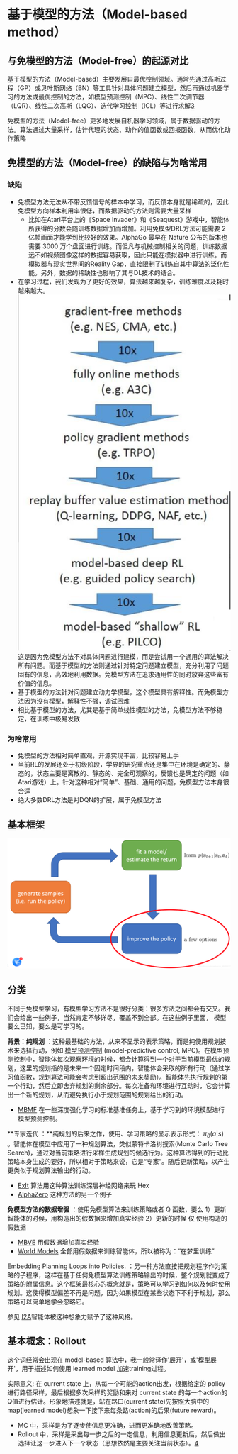 

<!--
 * @version:
 * @Author:  StevenJokess（蔡舒起） https://github.com/StevenJokess
 * @Date: 2023-02-23 20:09:19
 * @LastEditors:  StevenJokess（蔡舒起） https://github.com/StevenJokess
 * @LastEditTime: 2023-10-10 01:32:29
 * @Description:
 * @Help me: 如有帮助，请赞助，失业3年了。![支付宝收款码](https://github.com/StevenJokess/d2rl/blob/master/img/%E6%94%B6.jpg)
 * @TODO::
 * @Reference:
-->
# 基于模型的方法（Model-based method）

## 与免模型的方法（Model-free）的起源对比

基于模型的方法（Model-based）主要发展自最优控制领域。通常先通过高斯过程（GP）或贝叶斯网络（BN）等工具针对具体问题建立模型，然后再通过机器学习的方法或最优控制的方法，如模型预测控制（MPC）、线性二次调节器（LQR）、线性二次高斯（LQG）、迭代学习控制（ICL）等进行求解[3]

免模型的方法（Model-free）更多地发展自机器学习领域，属于数据驱动的方法。算法通过大量采样，估计代理的状态、动作的值函数或回报函数，从而优化动作策略

## 免模型的方法（Model-free）的缺陷与为啥常用

### 缺陷

- 免模型方法无法从不带反馈信号的样本中学习，而反馈本身就是稀疏的，因此免模型方向样本利用率很低，而数据驱动的方法则需要大量采样
  - 比如在Atari平台上的《Space Invader》和《Seaquest》游戏中，智能体所获得的分数会随训练数据增加而增加。利用免模型DRL方法可能需要 2 亿帧画面才能学到比较好的效果。AlphaGo 最早在 Nature 公布的版本也需要 3000 万个盘面进行训练。而但凡与机械控制相关的问题，训练数据远不如视频图像这样的数据容易获取，因此只能在模拟器中进行训练。而模拟器与现实世界间的Reality Gap，直接限制了训练自其中算法的泛化性能。另外，数据的稀缺性也影响了其与DL技术的结合。
- 在学习过程，我们发现为了更好的效果，算法越来越复杂，训练难度以及耗时越来越大。![RL_algs_10x](../../img/RL_algs_10x.png) 这是因为免模型方法不对具体问题进行建模，而是尝试用一个通用的算法解决所有问题。而基于模型的方法则通过针对特定问题建立模型，充分利用了问题固有的信息，高效地利用数据。免模型方法在追求通用性的同时放弃这些富有价值的信息。
- 基于模型的方法针对问题建立动力学模型，这个模型具有解释性。而免模型方法因为没有模型，解释性不强，调试困难
- 相比基于模型的方法，尤其是基于简单线性模型的方法，免模型方法不够稳定，在训练中极易发散

### 为啥常用

- 免模型的方法相对简单直观，开源实现丰富，比较容易上手
- 当前RL的发展还处于初级阶段，学界的研究重点还是集中在环境是确定的、静态的，状态主要是离散的、静态的、完全可观察的，反馈也是确定的问题（如Atari游戏）上。针对这种相对“简单”、基础、通用的问题，免模型方法本身很合适
- 绝大多数DRL方法是对DQN的扩展，属于免模型方法

## 基本框架

![基本框架](../../img/model-based_algs.png)

## 分类

不同于免模型学习，有模型学习方法不是很好分类：很多方法之间都会有交叉。我们会给出一些例子，当然肯定不够详尽，覆盖不到全部。在这些例子里面， 模型 要么已知，要么是可学习的。

**背景：纯规划** ：这种最基础的方法，从来不显示的表示策略，而是纯使用规划技术来选择行动，例如 [模型预测控制](/MPC.md) (model-predictive control, MPC)。在模型预测控制中，智能体每次观察环境的时候，都会计算得到一个对于当前模型最优的规划，这里的规划指的是未来一个固定时间段内，智能体会采取的所有行动（通过学习值函数，规划算法可能会考虑到超出范围的未来奖励）。智能体先执行规划的第一个行动，然后立即舍弃规划的剩余部分。每次准备和环境进行互动时，它会计算出一个新的规划，从而避免执行小于规划范围的规划给出的行动。

- [MBMF](https://sites.google.com/view/mbmf) 在一些深度强化学习的标准基准任务上，基于学习到的环境模型进行模型预测控制。

**专家迭代 ：**纯规划的后来之作，使用、学习策略的显示表示形式： $\pi_{\theta}(a|s)$ 。智能体在模型中应用了一种规划算法，类似蒙特卡洛树搜索(Monte Carlo Tree Search)，通过对当前策略进行采样生成规划的候选行为。这种算法得到的行动比策略本身生成的要好，所以相对于策略来说，它是“专家”。随后更新策略，以产生更类似于规划算法输出的行动。

- [ExIt](https://arxiv.org/abs/1705.08439) 算法用这种算法训练深层神经网络来玩 Hex
- [AlphaZero](https://arxiv.org/abs/1712.01815) 这种方法的另一个例子

**免模型方法的数据增强** ：使用免模型算法来训练策略或者 Q 函数，要么 1）更新智能体的时候，用构造出的假数据来增加真实经验 2）更新的时候 仅 使用构造的假数据

- [MBVE](https://arxiv.org/abs/1803.00101) 用假数据增加真实经验
- [World Models](https://worldmodels.github.io/) 全部用假数据来训练智能体，所以被称为：“在梦里训练”

Embedding Planning Loops into Policies. ：另一种方法直接把规划程序作为策略的子程序，这样在基于任何免模型算法训练策略输出的时候，整个规划就变成了策略的附属信息。这个框架最核心的概念就是，策略可以学习到如何以及何时使用规划。这使得模型偏差不再是问题，因为如果模型在某些状态下不利于规划，那么策略可以简单地学会忽略它。

参见 [I2A](https://arxiv.org/abs/1707.06203)智能体被这种想象力赋予了这种风格。

## 基本概念：Rollout

这个词经常会出现在 model-based 算法中，我一般常译作'展开'，或'模型展开'，用于描述如何使用 learned model 加速training过程。

实际意义: 在 current state 上，从每一个可能的action出发，根据给定的 policy 进行路径采样，最后根据多次采样的奖励和来对 current state 的每一个action的Q值进行估计。形象地描述就是，站在路口(current state)先按照大脑中的map(learned model)想象一下接下来每条路(action)的后果(future reward)。

- MC 中，采样是为了逐步使信息更准确，进而更准确地改善策略。
- Rollout 中，采样是采出每一步之后的一定信息，利用信息更新后，然后做出选择让这一步进入下一个状态（思想依然是主要关注当前状态）。[4]



[1]: https://spinningup.readthedocs.io/zh_CN/latest/spinningup/rl_intro2.html
[2]: https://spinningup.openai.com/en/latest/spinningup/rl_intro2.html
[3]: https://yuancl.github.io/2019/02/22/rl/%E5%BC%BA%E5%8C%96%E5%AD%A6%E4%B9%A0%E7%8E%B0%E7%8A%B6%E4%B8%8E%E6%9C%AA%E6%9D%A5/
[4]: https://zhuanlan.zhihu.com/p/115629505

